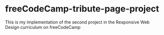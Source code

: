 # freeCodeCamp-tribute-page-project
This is my implementation of the second project in the Responsive Web Design curriculum on freeCodeCamp
